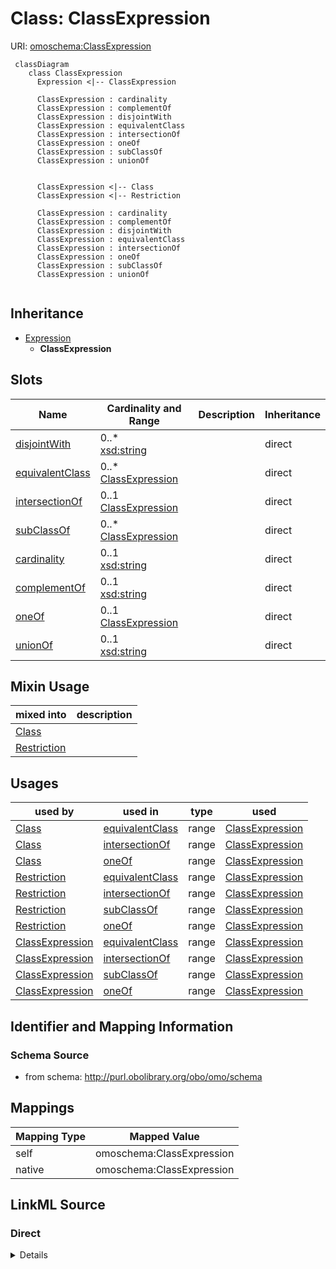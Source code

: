 # Class: ClassExpression



URI: [omoschema:ClassExpression](http://purl.obolibrary.org/obo/omo/schema/ClassExpression)



```{mermaid}
 classDiagram
    class ClassExpression
      Expression <|-- ClassExpression
      
      ClassExpression : cardinality
      ClassExpression : complementOf
      ClassExpression : disjointWith
      ClassExpression : equivalentClass
      ClassExpression : intersectionOf
      ClassExpression : oneOf
      ClassExpression : subClassOf
      ClassExpression : unionOf
      

      ClassExpression <|-- Class
      ClassExpression <|-- Restriction
      
      ClassExpression : cardinality
      ClassExpression : complementOf
      ClassExpression : disjointWith
      ClassExpression : equivalentClass
      ClassExpression : intersectionOf
      ClassExpression : oneOf
      ClassExpression : subClassOf
      ClassExpression : unionOf
      
```





## Inheritance
* [Expression](Expression.md)
    * **ClassExpression**



## Slots

| Name | Cardinality and Range | Description | Inheritance |
| ---  | --- | --- | --- |
| [disjointWith](disjointWith.md) | 0..* <br/> [xsd:string](http://www.w3.org/2001/XMLSchema#string) |  | direct |
| [equivalentClass](equivalentClass.md) | 0..* <br/> [ClassExpression](ClassExpression.md) |  | direct |
| [intersectionOf](intersectionOf.md) | 0..1 <br/> [ClassExpression](ClassExpression.md) |  | direct |
| [subClassOf](subClassOf.md) | 0..* <br/> [ClassExpression](ClassExpression.md) |  | direct |
| [cardinality](cardinality.md) | 0..1 <br/> [xsd:string](http://www.w3.org/2001/XMLSchema#string) |  | direct |
| [complementOf](complementOf.md) | 0..1 <br/> [xsd:string](http://www.w3.org/2001/XMLSchema#string) |  | direct |
| [oneOf](oneOf.md) | 0..1 <br/> [ClassExpression](ClassExpression.md) |  | direct |
| [unionOf](unionOf.md) | 0..1 <br/> [xsd:string](http://www.w3.org/2001/XMLSchema#string) |  | direct |



## Mixin Usage

| mixed into | description |
| --- | --- |
| [Class](Class.md) |  |
| [Restriction](Restriction.md) |  |




## Usages

| used by | used in | type | used |
| ---  | --- | --- | --- |
| [Class](Class.md) | [equivalentClass](equivalentClass.md) | range | [ClassExpression](ClassExpression.md) |
| [Class](Class.md) | [intersectionOf](intersectionOf.md) | range | [ClassExpression](ClassExpression.md) |
| [Class](Class.md) | [oneOf](oneOf.md) | range | [ClassExpression](ClassExpression.md) |
| [Restriction](Restriction.md) | [equivalentClass](equivalentClass.md) | range | [ClassExpression](ClassExpression.md) |
| [Restriction](Restriction.md) | [intersectionOf](intersectionOf.md) | range | [ClassExpression](ClassExpression.md) |
| [Restriction](Restriction.md) | [subClassOf](subClassOf.md) | range | [ClassExpression](ClassExpression.md) |
| [Restriction](Restriction.md) | [oneOf](oneOf.md) | range | [ClassExpression](ClassExpression.md) |
| [ClassExpression](ClassExpression.md) | [equivalentClass](equivalentClass.md) | range | [ClassExpression](ClassExpression.md) |
| [ClassExpression](ClassExpression.md) | [intersectionOf](intersectionOf.md) | range | [ClassExpression](ClassExpression.md) |
| [ClassExpression](ClassExpression.md) | [subClassOf](subClassOf.md) | range | [ClassExpression](ClassExpression.md) |
| [ClassExpression](ClassExpression.md) | [oneOf](oneOf.md) | range | [ClassExpression](ClassExpression.md) |






## Identifier and Mapping Information







### Schema Source


* from schema: http://purl.obolibrary.org/obo/omo/schema





## Mappings

| Mapping Type | Mapped Value |
| ---  | ---  |
| self | omoschema:ClassExpression |
| native | omoschema:ClassExpression |





## LinkML Source

<!-- TODO: investigate https://stackoverflow.com/questions/37606292/how-to-create-tabbed-code-blocks-in-mkdocs-or-sphinx -->

### Direct

<details>
```yaml
name: ClassExpression
from_schema: http://purl.obolibrary.org/obo/omo/schema
rank: 1000
is_a: Expression
mixin: true
slots:
- disjointWith
- equivalentClass
- intersectionOf
- subClassOf
- cardinality
- complementOf
- oneOf
- unionOf

```
</details>

### Induced

<details>
```yaml
name: ClassExpression
from_schema: http://purl.obolibrary.org/obo/omo/schema
rank: 1000
is_a: Expression
mixin: true
attributes:
  disjointWith:
    name: disjointWith
    todos:
    - restrict range
    from_schema: http://purl.obolibrary.org/obo/omo/schema
    rank: 1000
    is_a: logical_predicate
    slot_uri: owl:disjointWith
    multivalued: true
    alias: disjointWith
    owner: ClassExpression
    domain_of:
    - ClassExpression
    - PropertyExpression
    range: string
  equivalentClass:
    name: equivalentClass
    todos:
    - restrict range
    from_schema: http://purl.obolibrary.org/obo/omo/schema
    rank: 1000
    is_a: logical_predicate
    mixins:
    - match_aspect
    slot_uri: owl:equivalentClass
    multivalued: true
    alias: equivalentClass
    owner: ClassExpression
    domain_of:
    - ClassExpression
    range: ClassExpression
  intersectionOf:
    name: intersectionOf
    todos:
    - restrict range
    from_schema: http://purl.obolibrary.org/obo/omo/schema
    rank: 1000
    is_a: logical_predicate
    slot_uri: owl:intersectionOf
    alias: intersectionOf
    owner: ClassExpression
    domain_of:
    - ClassExpression
    range: ClassExpression
  subClassOf:
    name: subClassOf
    from_schema: http://purl.obolibrary.org/obo/omo/schema
    rank: 1000
    is_a: logical_predicate
    slot_uri: rdfs:subClassOf
    multivalued: true
    alias: subClassOf
    owner: ClassExpression
    domain_of:
    - ClassExpression
    range: ClassExpression
  cardinality:
    name: cardinality
    from_schema: http://purl.obolibrary.org/obo/omo/schema
    rank: 1000
    is_a: logical_predicate
    slot_uri: owl:cardinality
    alias: cardinality
    owner: ClassExpression
    domain_of:
    - ClassExpression
    range: string
  complementOf:
    name: complementOf
    todos:
    - restrict range
    from_schema: http://purl.obolibrary.org/obo/omo/schema
    rank: 1000
    is_a: logical_predicate
    slot_uri: owl:complementOf
    alias: complementOf
    owner: ClassExpression
    domain_of:
    - ClassExpression
    range: string
  oneOf:
    name: oneOf
    from_schema: http://purl.obolibrary.org/obo/omo/schema
    rank: 1000
    is_a: logical_predicate
    slot_uri: owl:oneOf
    alias: oneOf
    owner: ClassExpression
    domain_of:
    - ClassExpression
    range: ClassExpression
  unionOf:
    name: unionOf
    from_schema: http://purl.obolibrary.org/obo/omo/schema
    rank: 1000
    is_a: logical_predicate
    slot_uri: owl:unionOf
    alias: unionOf
    owner: ClassExpression
    domain_of:
    - ClassExpression
    range: string

```
</details>